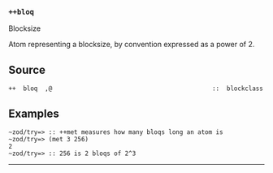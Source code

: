 ### `++bloq`

Blocksize

Atom representing a blocksize, by convention expressed as a power of 2.


Source
------

    ++  bloq  ,@                                            ::  blockclass

Examples
--------

    ~zod/try=> :: ++met measures how many bloqs long an atom is
    ~zod/try=> (met 3 256)
    2
    ~zod/try=> :: 256 is 2 bloqs of 2^3


***

